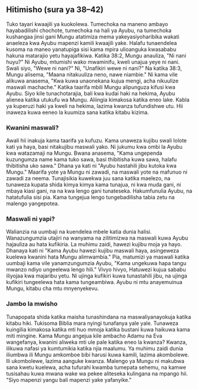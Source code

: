 ## Hitimisho (sura ya 38–42)

Tuko tayari kwaajili ya kuokolewa. Tumechoka na maneno ambayo hayabadilishi chochote, tumechoka na hali ya Ayubu, na tumechoka kushangaa jinsi gani Mungu atatimiza mema yakeyasiyoharibika wakati anaeleza kwa Ayubu mapenzi kamili kwaajili yake. Halafu tunaendelea kusoma na maneo yanatupiga sisi kama mpira ulioanguka kwasababu hakuna matarajio yetu hayajafikiwa. Katika 38:2, Mungu anauliza, "Ni nani huyu?" Ni Ayubu, mtumishi wako mwaminifu, kweli unajua yeye ni nani. Swali siyo, "Wewe ni nani?" Ni, "Unafikiri wewe ni nani?" Na katika 38:3, Mungu alisema, "Maana nitakuuliza neno, nawe niambie." Ni kama vile alikuwa anasema, "Kwa kuwa unaonekana kujua mengi, acha nikuulize maswali machache." Katika taarifa mbili Mungu alipunguza kifusi kwa Ayubu. Siyo kile tunachotarajia, bali kwa kudai haki na hekima, Ayubu alienea katika utukufu wa Mungu. Aliingia kimakosa katika eneo lake. Kabla ya kuperuzi haki ya kweli na hekima, lazima kwanza tufundishwe utu. Hii inaweza kuwa eeneo la kuumiza sana katika kitabu kizima.

### Kwanini maswali?

Awali hii inakuja kama taarifa ya kufuzu. Kama unaweza kujibu swali lolote kati ya haya, basi nitakujibu maswali yako. Ni jukumu kwa ombi la Ayubu kwa watazamaji na Mungu. Bwana anasema, "Kama ungependa kuzungumza name kama tuko sawa, basi thibitisha kuwa sawa, halafu thibitisha uko sawa." Dhana ya kati ni "Ayubu hastahili jibu kutoka kwa Mungu." Maarifa yote ya Mungu ni zawadi, na maswali yote na mafunuo ni zawadi za neema. Tunajisikia kuwekwa juu sana katika maelezo, na tunaweza kupata shida kimya kimya kama tunajua, ni kwa muda gani, ni mbaya kiasi gani, na na kwa lengo gani tunateseka. Hakumfunulia Ayubu, na hatatufulia sisi pia. Kama tungejua lengo tungebadilisha tabia zetu na malengo yangepotea. 

### Maswali ni yapi?

Walianzia na uumbaji na kuendelea mbele katia dunia halisi. Wanazungumzia utajiri na wanyama na zilitimizwa na maswali kuwa Ayubu hajauliza au hata kufikiria. La muhimu zaidi, hawezi kujibu moja ya hayo. Dhanaya kati ni "Kama Ayubu hawezi kujibu maswali haya, asingeweza kuelewa kwanini hata Mungu alimwambia." Pia, matumizi ya maswali katika uumbaji kama vile yanamzungumzia Ayubu, "Kama ungekuwa hapa tangu mwanzo ndiyo ungeelewa lengo hili." Vivyo hivyo, Hatuwezi kujua sababu iliyojaa kwa majaribu yetu. Ni ujinga kufikiri kuwa tunastahili jibu, na ujinga kufikiri tungeelewa hata kama tungeambiwa. Ayubu ni mtu anayemuinua Mungu, kitabu cha mtu mnyenyekevu.

### Jambo la mwisho

Tunapopata shida katika maisha tunashindana na maswaliyanayokuja katika kitabu hiki. Tukisoma Biblia mara nyingi tunafanya yale yale. Tunaweza kuingilia kimakosa katika mti huo mmoja katika bustani kuwa haikuwa kama miti mingine. Kama Mungu angejua kile ambacho Adamu na Eva wangefanya, kwanini aliweka mti ule pale katika eneo la kwanza? Kwanza, ilikuwa nafasi ya kumtumikia katika njia maalumu. Ya muhimu zaidi dunia iliumbwa ili Mungu amkomboe bibi harusi kuwa kamili, lazima akombolewe. Ili ukombolewe, lazima aanguke kwanza. Malengo ya Mungu ni makubwa sana kwetu kuelewa, acha tufurahi kwamba tumepata sehemu, na kamwe tusisahau kuwa mwana wake wa pekee aliteseka kulingana na mpango hii. "Siyo mapenzi yangu bali mapenzi yake yafanyike." 

